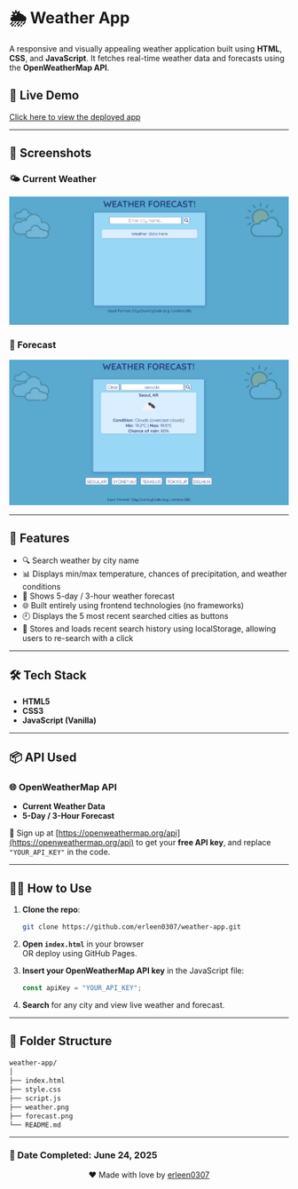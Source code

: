 # 🌦️ Weather App

A responsive and visually appealing weather application built using **HTML**, **CSS**, and **JavaScript**. It fetches real-time weather data and forecasts using the **OpenWeatherMap API**.

## 🔗 Live Demo

[Click here to view the deployed app](https://erleen0307.github.io/weather-app/)

---

## 📸 Screenshots

### 🌤️ Current Weather
![Current Weather Screenshot](weather.png)

### 📅 Forecast
![Forecast Screenshot](forecast.png)

---

## 🚀 Features

- 🔍 Search weather by city name
- 📊 Displays min/max temperature, chances of precipitation, and weather conditions
- 📆 Shows 5-day / 3-hour weather forecast
- 🌐 Built entirely using frontend technologies (no frameworks)
- 🕘 Displays the 5 most recent searched cities as buttons
- 💾 Stores and loads recent search history using localStorage, allowing users to re-search with a click

---

## 🛠️ Tech Stack

- **HTML5**
- **CSS3**
- **JavaScript (Vanilla)**

---

## 📦 API Used

### 🌐 OpenWeatherMap API

- **Current Weather Data**
- **5-Day / 3-Hour Forecast**

📌 Sign up at [https://openweathermap.org/api](https://openweathermap.org/api) to get your **free API key**, and replace `"YOUR_API_KEY"` in the code.

---

## 🧑‍💻 How to Use

1. **Clone the repo**:
   ```bash
   git clone https://github.com/erleen0307/weather-app.git
   ```

2. **Open `index.html`** in your browser  
   OR deploy using GitHub Pages.

3. **Insert your OpenWeatherMap API key** in the JavaScript file:
   ```javascript
   const apiKey = "YOUR_API_KEY";
   ```

4. **Search** for any city and view live weather and forecast.

---

## 📂 Folder Structure

```
weather-app/
│
├── index.html
├── style.css
├── script.js
├── weather.png
├── forecast.png
└── README.md
```

---
### 📅 Date Completed: June 24, 2025

<p align="center">
  ❤️ Made with love by <a href="https://github.com/erleen0307">erleen0307</a>
</p>
